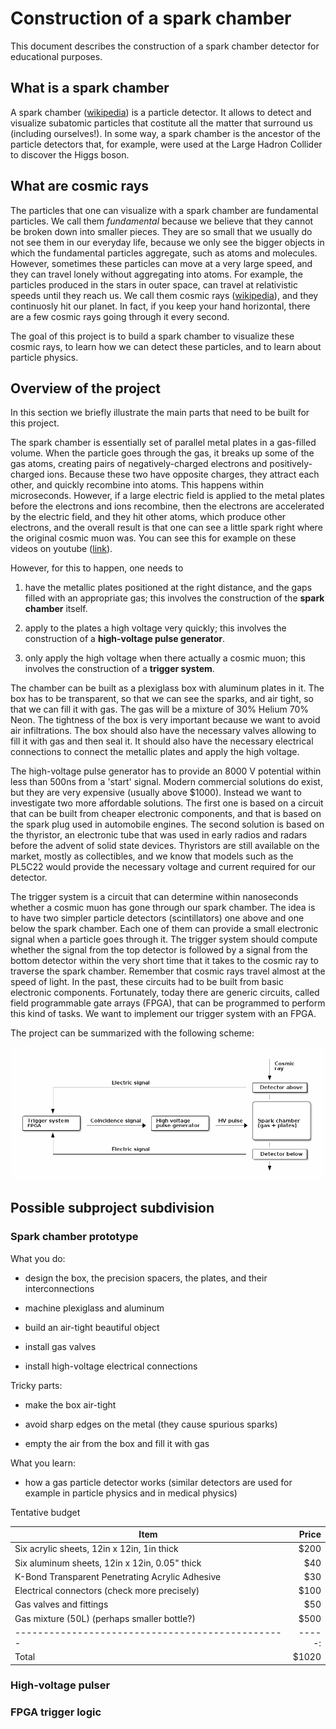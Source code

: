 Construction of a spark chamber
==========

This document describes the construction of a spark chamber detector
for educational purposes.


What is a spark chamber
-----------------------

A spark chamber
([wikipedia](http://en.wikipedia.org/wiki/Spark_chamber)) is a
particle detector. It allows to detect and visualize subatomic
particles that costitute all the matter that surround us (including
ourselves!). In some way, a spark chamber is the ancestor of the
particle detectors that, for example, were used at the Large Hadron
Collider to discover the Higgs boson.

What are cosmic rays
--------------------

The particles that one can visualize with a spark chamber are
fundamental particles. We call them *fundamental* because we believe
that they cannot be broken down into smaller pieces. They are so small
that we usually do not see them in our everyday life, because we only
see the bigger objects in which the fundamental particles aggregate,
such as atoms and molecules. However, sometimes these particles can
move at a very large speed, and they can travel lonely without
aggregating into atoms.  For example, the particles produced in the
stars in outer space, can travel at relativistic speeds until they
reach us. We call them cosmic rays
([wikipedia](http://en.wikipedia.org/wiki/Cosmic_ray)), and they
continuosly hit our planet. In fact, if you keep your hand horizontal,
there are a few cosmic rays going through it every second.

The goal of this project is to build a spark chamber to visualize
these cosmic rays, to learn how we can detect these particles, and to
learn about particle physics.

Overview of the project
-----------------------

In this section we briefly illustrate the main parts that need to
be built for this project.

The spark chamber is essentially set of parallel metal plates in a
gas-filled volume. When the particle goes through the gas, it breaks
up some of the gas atoms, creating pairs of negatively-charged
electrons and positively-charged ions. Because these two have opposite
charges, they attract each other, and quickly recombine into
atoms. This happens within microseconds. However, if a large electric
field is applied to the metal plates before the electrons and ions
recombine, then the electrons are accelerated by the electric field,
and they hit other atoms, which produce other electrons, and the
overall result is that one can see a little spark right where the
original cosmic muon was. You can see this for example on these videos
on youtube
([link](http://www.youtube.com/results?search_query=spark+chamber)).

However, for this to happen, one needs to

1.  have the metallic plates positioned at the right distance, and the
gaps filled with an appropriate gas; this involves the construction of
the **spark chamber** itself.

2.  apply to the plates a high voltage very quickly; this involves the
construction of a **high-voltage pulse generator**.

3.  only apply the high voltage when there actually a cosmic muon;
this involves the construction of a **trigger system**.

The chamber can be built as a plexiglass box with aluminum plates in
it. The box has to be transparent, so that we can see the sparks, and
air tight, so that we can fill it with gas. The gas will be a mixture
of 30% Helium 70% Neon. The tightness of the box is very important
because we want to avoid air infiltrations. The box should also have
the necessary valves allowing to fill it with gas and then seal it. It
should also have the necessary electrical connections to connect the
metallic plates and apply the high voltage.

The high-voltage pulse generator has to provide an 8000 V potential
within less than 500ns from a 'start' signal. Modern commercial
solutions do exist, but they are very expensive (usually above
$1000). Instead we want to investigate two more affordable solutions.
The first one is based on a circuit that can be built from cheaper
electronic components, and that is based on the spark plug used in
automobile engines. The second solution is based on the thyristor, an
electronic tube that was used in early radios and radars before the
advent of solid state devices. Thyristors are still available on the
market, mostly as collectibles, and we know that models such as the
PL5C22 would provide the necessary voltage and current required for
our detector.

The trigger system is a circuit that can determine within nanoseconds
whether a cosmic muon has gone through our spark chamber. The idea is
to have two simpler particle detectors (scintillators) one above and
one below the spark chamber. Each one of them can provide a small
electronic signal when a particle goes through it. The trigger system
should compute whether the signal from the top detector is followed by
a signal from the bottom detector within the very short time that it
takes to the cosmic ray to traverse the spark chamber. Remember that
cosmic rays travel almost at the speed of light. In the past, these
circuits had to be built from basic electronic
components. Fortunately, today there are generic circuits, called
field programmable gate arrays (FPGA), that can be programmed to
perform this kind of tasks. We want to implement our trigger system
with an FPGA.


The project can be summarized with the following scheme:

![Project scheme](images/project_scheme.png)

Possible subproject subdivision
-------------------------------

### Spark chamber prototype

What you do:

- design the box, the precision spacers, the plates, and their interconnections

- machine plexiglass and aluminum

- build an air-tight beautiful object

- install gas valves

- install high-voltage electrical connections

Tricky parts:

- make the box air-tight

- avoid sharp edges on the metal (they cause spurious sparks)

- empty the air from the box and fill it with gas

What you learn:

- how a gas particle detector works (similar detectors are used for
  example in particle physics and in medical physics)

Tentative budget

| Item                                           | Price|
|------------------------------------------------|-----:|
| Six acrylic sheets, 12in x 12in, 1in thick     |  $200|
| Six aluminum sheets, 12in x 12in, 0.05" thick  |   $40|
| K-Bond Transparent Penetrating Acrylic Adhesive|   $30|
| Electrical connectors (check more precisely)   |  $100|
| Gas valves and fittings                        |   $50|
| Gas mixture (50L)  (perhaps smaller bottle?)   |  $500|
|------------------------------------------------|-----:|
| Total                                          | $1020|

### High-voltage pulser

### FPGA trigger logic
